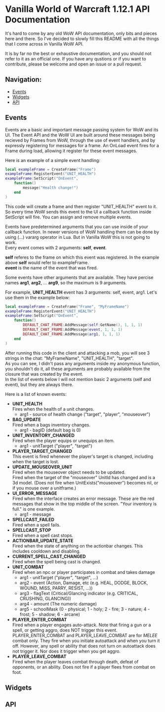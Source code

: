 # Vanilla World of Warcraft 1.12.1 API Documentation

It's hard to come by any old WoW API documentation, only bits and pieces here and there. So I've decided to slowly fill this README with all the things that I come across in Vanilla WoW API.

It is by far no the best or exhaustive documentation, and you should not refer to it as an official one. If you have any qustions or if you want to contribute, please be welcome and open an issue or a pull request.

## Navigation:

- [Events](#events)
- [Widgets](#widgets)
- [API](#api)

## Events

Events are a basic and important message passing system for WoW and its UI. The Event API and the WoW UI are built around these messages being recieved by Frames from WoW, through the use of event handlers, and by expressly registering for messages for a frame. An OnLoad event fires for a Frame during load, allowing it register for these event messages.

Here is an example of a simple event handling:

```Lua
local exampleFrame = CreateFrame("Frame")
exampleFrame:RegisterEvent("UNIT_HEALTH")
exampleFrame:SetScript("OnEvent", 
    function()
        message("Health change!")
    end
)
```

This code will create a frame and then register "UNIT_HEALTH" event to it. So every time WoW sends this event to the UI a callback function inside SetScript will fire.
You can assign and remove multiple events.


Events have predetermined arguments that you can use inside of your callback function. In newer versions of WoW handling them can be done by using (...) vararg operator in Lua. But in Vanilla WoW this is  not going to work. </br>
Every  event comes with 2 arguments: **self**, **event**.

**self** referes to the frame on which this event was registered. In the example above **self** would refer to exampleFrame.</br>
**event** is the name of the event that was fired.

Some events have other arguments that are available. They have percise  names **arg1**, **arg2**, ... **arg9**, so the maximum is 9 arguments.

For example, **UNIT_HEALTH** event has 3 arguments: self, event, arg1. Let's use them in the example below:</br>
```Lua
local exampleFrame = CreateFrame("Frame", "MyFrameName")
exampleFrame:RegisterEvent("UNIT_HEALTH")
exampleFrame:SetScript("OnEvent", 
    function()
        DEFAULT_CHAT_FRAME:AddMessage(self:GetName(), 1, 1, 1)
        DEFAULT_CHAT_FRAME:AddMessage(event, 1, 1, 1)
        DEFAULT_CHAT_FRAME:AddMessage(arg1, 1, 1, 1)
    end
)
```

After running this code in the client and attacking a mob, you will see 3 strings in the chat: "MyFrameName", "UNIT_HEALTH", "target".</br>
As you can see, I didn't pass any arguments inside my anonymous function, you shouldn't do it, all these arguments are probably available from the closure that was created by the event.</br>
In the list of events below I will not mention basic 2 arguments (self and event), but they are always there.

Here is a list of known events:

- **UNIT_HEALTH**</br>
    Fires when the health of a unit changes.
    - arg1 - source of health change ("target", "player", "mouseover")
- **BAG_UPDATE**</br>
    Fired when a bags inventory changes.
    - arg1 - bagID (default bag is 0)
- **UNIT_INVENTORY_CHANGED**</br>
    Fired when the player equips or unequips an item.
    - arg1 - unitTarget ("player", "target")
- **PLAYER_TARGET_CHANGED**</br>
    This event is fired whenever the player's target is changed, including when the target is lost.
- **UPDATE_MOUSEOVER_UNIT**</br>
    Fired when the mouseover object needs to be updated.</br>
    Fired when the target of the "mouseover" UnitId has changed and is a 3d model. (Does not fire when UnitExists("mouseover") becomes nil, or if you mouse over a unitframe.)
- **UI_ERROR_MESSAGE**</br>
    Fired when the interface creates an error message. These are the red messages that show in the top middle of the screen. "Your inventory is full." is one example.
    - arg1 - message
- **SPELLCAST_FAILED**</br>
    Fired when a spell fails.
- **SPELLCAST_STOP**</br>
    Fired when a spell cast stops.
- **ACTIONBAR_UPDATE_STATE**</br>
    Fired when the state of anything on the actionbar changes. This includes cooldown and disabling.
- **CURRENT_SPELL_CAST_CHANGED**</br>
    Fired when the spell being cast is changed.
- **UNIT_COMBAT**</br>
    Fired when an npc or player participates in combat and takes damage
    - arg1 - unitTarget ("player", "target", ...)
    - arg2 - event (Action, Damage, etc (e.g. HEAL, DODGE, BLOCK, WOUND, MISS, PARRY, RESIST, ...))
    - arg3 - flagText (Critical/Glancing indicator (e.g. CRITICAL, CRUSHING, GLANCING))
    - arg4 - amount (The numeric damage)
    - arg5 - schoolMask (0 - physical; 1 - holy; 2 - fire; 3 - nature; 4 - frost; 5 - shadow; 6 - arcane)
- **PLAYER_ENTER_COMBAT**</br>
    Fired when a player engages auto-attack. Note that firing a gun or a spell, or getting aggro, does NOT trigger this event.</br>
    PLAYER_ENTER_COMBAT and PLAYER_LEAVE_COMBAT are for *MELEE* combat only. They fire when you initiate autoattack and when you turn it off. However, any spell or ability that does not turn on autoattack does not trigger it. Nor does it trigger when you get aggro.
- **PLAYER_LEAVE_COMBAT**</br>
    Fired when the player leaves combat through death, defeat of opponents, or an ability. Does not fire if a player flees from combat on foot.



## Widgets

## API